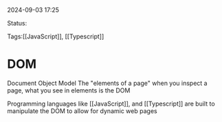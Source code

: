 
2024-09-03 17:25

Status: 

Tags:[[JavaScript]], [[Typescript]]

# DOM


Document Object Model
The "elements of a page" when you inspect a page, what you see in elements is the DOM

Programming languages like [[JavaScript]], and [[Typescript]] are built to manipulate the DOM to allow for dynamic web pages